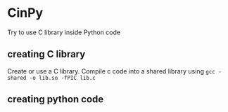 # CinPy
Try to use C library inside Python code

## creating C library
Create or use a C library.
Compile c code into a shared library using
`gcc -shared -o lib.so -fPIC lib.c`

## creating python code
